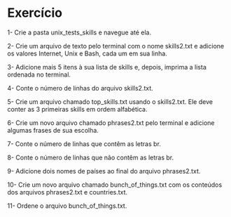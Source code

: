 # Exercício
1- Crie a pasta unix_tests_skills e navegue até ela.

2- Crie um arquivo de texto pelo terminal com o nome skills2.txt e adicione os valores Internet, Unix e Bash, cada um em sua linha.

3- Adicione mais 5 itens à sua lista de skills e, depois, imprima a lista ordenada no terminal.

4- Conte o número de linhas do arquivo skills2.txt.

5- Crie um arquivo chamado top_skills.txt usando o skills2.txt. Ele deve conter as 3 primeiras skills em ordem alfabética.

6- Crie um novo arquivo chamado phrases2.txt pelo terminal e adicione algumas frases de sua escolha.

7- Conte o número de linhas que contêm as letras br.

8- Conte o número de linhas que não contêm as letras br.

9- Adicione dois nomes de países ao final do arquivo phrases2.txt.

10- Crie um novo arquivo chamado bunch_of_things.txt com os conteúdos dos arquivos phrases2.txt e countries.txt.

11- Ordene o arquivo bunch_of_things.txt.

